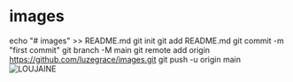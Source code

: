 # images

echo "# images" >> README.md
git init
git add README.md
git commit -m "first commit"
git branch -M main
git remote add origin https://github.com/luzegrace/images.git
git push -u origin main
![LOUJAINE](https://user-images.githubusercontent.com/62322745/189986161-49c1a44f-cefb-4f47-9583-06055e26813e.jpeg)
